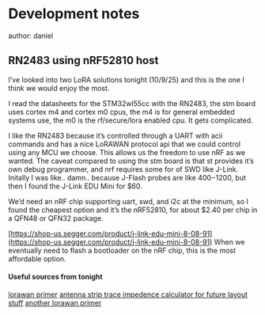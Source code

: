 # Development notes
author: daniel

## RN2483 using nRF52810 host
I’ve looked into two LoRA solutions tonight (10/9/25) and this is the one I think we would enjoy the most.

I read the datasheets for the STM32wl55cc with the RN2483, the stm board uses cortex m4 and cortex m0 cpus, the m4 is for general embedded systems use, the m0 is the rf/secure/lora enabled cpu. It gets complicated.

I like the RN2483 because it’s controlled through a UART with acii commands and has a nice LoRAWAN protocol api that we could control using any MCU we choose. This allows us the freedom to use nRF as we wanted. The caveat compared to using the stm board is that st provides it’s own debug programmer, and nrf requires some for of SWD like J-Link. Initally I was like.. damn.. because J-Flash probes are like $400-$1200, but then I found the J-Link EDU Mini for $60.

We’d need an nRF chip supporting uart, swd, and i2c at the minimum, so I found the cheapest option and it’s the nRF52810, for about $2.40 per chip in a QFN48 or QFN32 package.

[https://shop-us.segger.com/product/j-link-edu-mini-8-08-91](https://shop-us.segger.com/product/j-link-edu-mini-8-08-91)
When we eventually need to flash a bootloader on the nRF chip, this is the most affordable option.

#### Useful sources from tonight
[lorawan primer](https://www.iotforall.com/a-primer-for-loralorawan)
[antenna strip trace impedence calculator for future layout stuff](https://www.pasternack.com/t-calculator-stripline.aspx?srsltid=AfmBOoq0oVWRDSZBU8QKXRaA19tC9YBYH8PjxBghffFQ5Ye9wR9uHJyM)
[another lorawan primer](https://en.iotrouter.com/in-what-topology-are-lora-and-lorawan-network-structures-deployed/)
